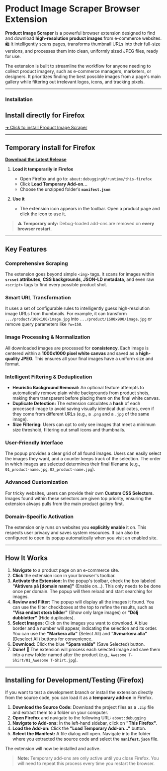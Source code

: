 # Product Image Scraper Browser Extension

**Product Image Scraper** is a powerful browser extension designed to find and download **high-resolution product images** from e-commerce websites. 🛍️ It intelligently scans pages, transforms thumbnail URLs into their full-size versions, and processes them into clean, uniformly sized JPEG files, ready for use.

The extension is built to streamline the workflow for anyone needing to collect product imagery, such as e-commerce managers, marketers, or designers. It prioritizes finding the best possible images from a page's main gallery while filtering out irrelevant logos, icons, and tracking pixels.

---

### Installation

## Install directly for Firefox
[➜ Click to install Product Image Scraper](https://addons.mozilla.org/firefox/downloads/file/4587786/f56e0e01aa1c4855a8b4-0.8.0.xpi)

---

## Temporary install for Firefox
[**Download the Latest Release**](https://github.com/Gurglamesh/Product-Image-Scraper/releases/latest)

1) **Load it temporarily in Firefox**
   - Open Firefox and go to: `about:debugging#/runtime/this-firefox`
   - Click **Load Temporary Add-on…**
   - Choose the unzipped folder’s **`manifest.json`**

2) **Use it**
   - The extension icon appears in the toolbar. Open a product page and click the icon to use it.

> ⚠️ **Temporary only:** Debug-loaded add-ons are removed on **every browser restart**.


---

## Key Features

### Comprehensive Scraping
The extension goes beyond simple `<img>` tags. It scans for images within **`srcset` attributes**, **CSS backgrounds**, **JSON-LD metadata**, and even raw `<script>` tags to find every possible product shot.

### Smart URL Transformation
It uses a set of configurable rules to intelligently guess high-resolution image URLs from thumbnails. For example, it can transform `.../product/100x100/image.jpg` into `.../product/1600x900/image.jpg` or remove query parameters like `?w=150`.

### Image Processing & Normalization
All downloaded images are processed for **consistency**. Each image is centered within a **1000x1000 pixel white canvas** and saved as a **high-quality JPEG**. This ensures all your final images have a uniform size and format.

### Intelligent Filtering & Deduplication

* **Heuristic Background Removal:** An optional feature attempts to automatically remove plain white backgrounds from product shots, making them transparent before placing them on the final white canvas.
* **Duplicate Detection:** The extension calculates a **hash** of each processed image to avoid saving visually identical duplicates, even if they come from different URLs (e.g., a `.png` and a `.jpg` of the same image).
* **Size Filtering:** Users can opt to only see images that meet a minimum size threshold, filtering out small icons and thumbnails.

### User-Friendly Interface
The popup provides a clear grid of all found images. Users can easily select the images they want, and a counter keeps track of the selection. The order in which images are selected determines their final filename (e.g., `01_product-name.jpg`, `02_product-name.jpg`).

### Advanced Customization
For tricky websites, users can provide their own **Custom CSS Selectors**. Images found within these selectors are given top priority, ensuring the extension always pulls from the main product gallery first.

### Domain-Specific Activation
The extension only runs on websites you **explicitly enable** it on. This respects user privacy and saves system resources. It can also be configured to open its popup automatically when you visit an enabled site.

---

## How It Works

1.  **Navigate** to a product page on an e-commerce site.
2.  **Click** the extension icon in your browser's toolbar.
3.  **Activate the Extension:** In the popup's toolbar, check the box labeled **"Aktivera på [domain name]"** (Enable on...). This only needs to be done once per domain. The popup will then reload and start searching for images.
4.  **Review and Filter:** The popup will display all the images it found. You can use the filter checkboxes at the top to refine the results, such as **"Visa endast stora bilder"** (Show only large images) or **"Dölj dubbletter"** (Hide duplicates).
5.  **Select Images:** Click on the images you want to download. A blue border and a number will appear, indicating the selection and its order. You can use the **"Markera alla"** (Select All) and **"Avmarkera alla"** (Deselect All) buttons for convenience.
6.  **Download:** Click the blue **"Spara valda"** (Save Selected) button.
7.  **Done!** 🎉 The extension will process each selected image and save them into a new folder named after the product (e.g., `Awesome T-Shirt/01_Awesome T-Shirt.jpg`).

---

## Installing for Development/Testing (Firefox)

If you want to test a development branch or install the extension directly from the source code, you can load it as a **temporary add-on** in Firefox.

1.  **Download the Source Code:** Download the project files as a `.zip` file and extract them to a folder on your computer.
2.  **Open Firefox** and navigate to the following URL: `about:debugging`
3.  **Navigate to Add-ons:** In the left-hand sidebar, click on **"This Firefox"**.
4.  **Load the Add-on:** Click the **"Load Temporary Add-on..."** button.
5.  **Select the Manifest:** A file dialog will open. Navigate into the folder where you extracted the source code and select the **`manifest.json`** file.

The extension will now be installed and active.

> **Note:** Temporary add-ons are only active until you close Firefox. You will need to repeat this process every time you restart the browser.